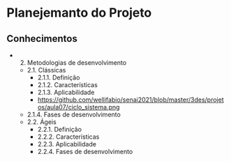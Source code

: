 # Planejemanto do Projeto
## Conhecimentos
- 2. Metodologias de desenvolvimento
	- 2.1. Clássicas
		- 2.1.1. Definição
		- 2.1.2. Características
		- 2.1.3. Aplicabilidade
		- https://github.com/wellifabio/senai2021/blob/master/3des/projetos/aula07/ciclo_sistema.png
	- 2.1.4. Fases de desenvolvimento
	- 2.2. Ágeis
		- 2.2.1. Definição
		- 2.2.2. Características
		- 2.2.3. Aplicabilidade
		- 2.2.4. Fases de desenvolvimento
